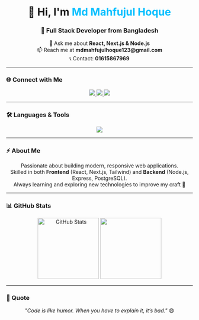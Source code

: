 <h1 align="center">👋 Hi, I'm <span style="color:#00BFFF;">Md Mahfujul Hoque</span></h1>
<h3 align="center">🚀 Full Stack Developer from Bangladesh</h3>

<p align="center">
  💬 Ask me about <b>React, Next.js & Node.js</b> <br/>
  📫 Reach me at <b>mdmahfujulhoque123@gmail.com</b> <br/>
  📞 Contact: <b>01615867969</b>
</p>

---

### 🌐 Connect with Me
<p align="center">
  <a href="mailto:mdmahfujulhoque123@gmail.com">
    <img src="https://img.shields.io/badge/Email-D14836?style=for-the-badge&logo=gmail&logoColor=white" />
  </a>
  <a href="https://www.linkedin.com" target="_blank">
    <img src="https://img.shields.io/badge/LinkedIn-0077B5?style=for-the-badge&logo=linkedin&logoColor=white" />
  </a>
  <a href="https://github.com/" target="_blank">
    <img src="https://img.shields.io/badge/GitHub-171515?style=for-the-badge&logo=github&logoColor=white" />
  </a>
</p>

---

### 🛠️ Languages & Tools

<p align="center">
  <img src="https://skillicons.dev/icons?i=html,css,bootstrap,tailwind,js,react,next,typescript,nodejs,express,mongodb,git,github,python,postgres,docker,firebase,figma,photoshop,illustrator" /><br/>
</p>

---

### ⚡ About Me
<p align="center">
  Passionate about building modern, responsive web applications.<br/>
  Skilled in both <b>Frontend</b> (React, Next.js, Tailwind) and <b>Backend</b> (Node.js, Express, PostgreSQL).<br/>
  Always learning and exploring new technologies to improve my craft 🚀
</p>

---

### 📊 GitHub Stats
<p align="center">
  <img src="https://github-readme-stats.vercel.app/api?username=mahfujulhoque12&show_icons=true&theme=radical" alt="GitHub Stats" height="165"/>
  <img src="https://github-readme-stats.vercel.app/api/top-langs/?username=mahfujulhoque12&layout=compact&theme=radical" height="165"/>
</p>

---

### 🌟 Quote
<p align="center">
  <i>"Code is like humor. When you have to explain it, it’s bad."</i> 😄
</p>
